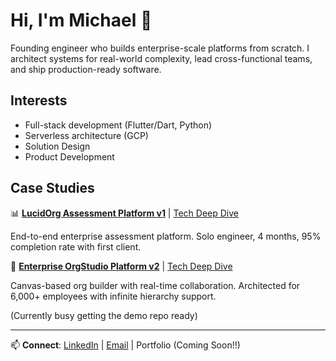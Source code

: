 # Hi, I'm Michael 👋
Founding engineer who builds enterprise-scale platforms from scratch. I architect systems for real-world complexity, lead cross-functional teams, and ship production-ready software.

## Interests
- Full-stack development (Flutter/Dart, Python)
- Serverless architecture (GCP)
- Solution Design
- Product Development

## Case Studies
📊 **[LucidOrg Assessment Platform v1](https://experienced-echinodon-231.notion.site/Case-Study-1-Assessment-Platform-MVP-294b502d0e3a809f8142e4b78171f6e7)** | [Tech Deep Dive](YOUR_DEEPDIVE_LINK_HERE)

End-to-end enterprise assessment platform. Solo engineer, 4 months, 95% completion rate with first client.

🎯 **[Enterprise OrgStudio Platform v2](https://experienced-echinodon-231.notion.site/Case-Study-2-Enterprise-OrgStudio-Platform-294b502d0e3a80b5a9c0f2e8165d1cb9)** | [Tech Deep Dive](https://experienced-echinodon-231.notion.site/Tech-Deep-dive-Enterprise-OrgStudio-Platform-292b502d0e3a80e98025fa1572e1567b?source=copy_link)

Canvas-based org builder with real-time collaboration. Architected for 6,000+ employees with infinite hierarchy support.

(Currently busy getting the demo repo ready)

---
📫 **Connect**: [LinkedIn](https://www.linkedin.com/in/michkwetzel/) | [Email](mailto:michkwetzel@gmail.com) | Portfolio (Coming Soon!!)
